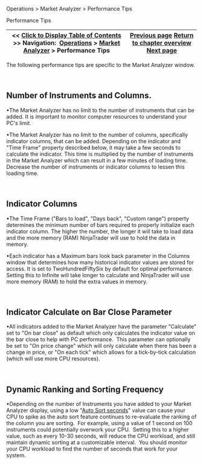 ﻿


Operations \> Market Analyzer \> Performance Tips






















Performance Tips







| \<\< [Click to Display Table of Contents](performance_tips.md) \>\> **Navigation:**     [Operations](operations-1.md) \> [Market Analyzer](market_analyzer-1.md) \> Performance Tips | [Previous page](working_with_templates-1.md) [Return to chapter overview](market_analyzer-1.md) [Next page](reloading_indicators__columns-1.md) |
| --- | --- |











The following performance tips are specific to the Market Analyzer window.


 


## Number of Instruments and Columns.


•The Market Analyzer has no limit to the number of instruments that can be added. It is important to monitor computer resources to understand your PC's limit.

•The Market Analyzer has no limit to the number of columns, specifically indicator columns, that can be added. Depending on the indicator and "Time Frame" property described below, it may take a few seconds to calculate the indicator. This time is multiplied by the number of instruments in the Market Analyzer which can result in a few minutes of loading time. Decrease the number of instruments or indicator columns to lessen this loading time. 

 


## Indicator Columns


•The Time Frame ("Bars to load", "Days back", "Custom range") property determines the minimum number of bars required to properly initialize each indicator column. The higher the number, the longer it will take to load data and the more memory (RAM) NinjaTrader will use to hold the data in memory.

•Each indicator has a Maximum bars look back parameter in the Columns window that determines how many historical indicator values are stored for access. It is set to TwoHundredFiftySix by default for optimal performance. Setting this to Infinite will take longer to calculate and NinjaTrader will use more memory (RAM) to hold the extra values in memory.

 


## Indicator Calculate on Bar Close Parameter


•All indicators added to the Market Analyzer have the parameter "Calculate" set to "On bar close" as default which only calculates the indicator value on the bar close to help with PC performance.  This parameter can optionally be set to "On price change" which will only calculate when there has been a change in price, or "On each tick" which allows for a tick\-by\-tick calculation (which will use more CPU resources).  

 


## Dynamic Ranking and Sorting Frequency


•Depending on the number of Instruments you have added to your Market Analyzer display, using a low "[Auto Sort seconds](market_analyzer_properties-1.md)" value can cause your CPU to spike as the auto sort feature continues to re\-evaluate the ranking of the column you are sorting.  For example, using a value of 1 second on 100 instruments could potentially overwork your CPU.  Setting this to a higher value, such as every 10\-30 seconds, will reduce the CPU workload, and still maintain dynamic sorting at a customizable interval.  You should monitor your CPU workload to find the number of seconds that work for your system.








